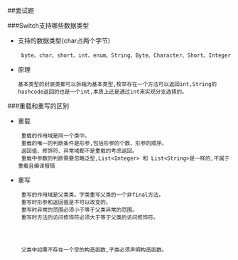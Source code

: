 ##面试题

###Switch支持哪些数据类型

 * 支持的数据类型(char占两个字节)
        
        byte、char、short、int、enum、String、Byte、Character、Short、Integer
        
  * 原理
        
        基本类型的封装类都可以拆箱为基本类型,枚举存在一个方法可以返回int,String的
        hashcode返回的也是一个int,本质上还是通过int来实现分支选择的。
        
###重载和重写的区别
    
 * 重载
        
        重载的作用域是同一个类中。
        重载的唯一的判断条件是形参,包括形参的个数、形参的顺序。
        返回值、修饰符、异常域都不是重载的考虑返回。
        重载中参数的判断需要忽略泛型,List<Integer> 和 List<String>是一样的,不属于重载且编译报错
 * 重写
        
        重写的作用域是父类类。字类重写父类的一个非final方法。
        重写时形参和返回值是不可以改变的。
        重写时异常的范围必须小于等于父类异常的范围。
        重写时方法的访问修饰符必须大于等于父类的访问修饰符。
        
        
        
        
        父类中如果不存在一个空的构造函数,子类必须声明构造函数。